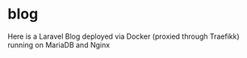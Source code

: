 # blog
Here is a Laravel Blog deployed via Docker (proxied through Traefikk) running on MariaDB and Nginx